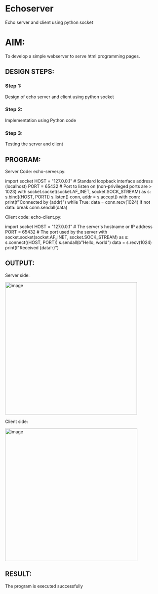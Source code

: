 # Echoserver
Echo server and client using python socket

# AIM:

To develop a simple webserver to serve html programming pages.

## DESIGN STEPS:

### Step 1:

Design of echo server and client using python socket

### Step 2:

Implementation using Python code

### Step 3:

Testing the server and client 

## PROGRAM:

Server Code: echo-server.py:

import socket
HOST = "127.0.0.1"  # Standard loopback interface address (localhost)
PORT = 65432  # Port to listen on (non-privileged ports are > 1023)
with socket.socket(socket.AF_INET, socket.SOCK_STREAM) as s:
    s.bind((HOST, PORT))
    s.listen()
    conn, addr = s.accept()
    with conn:
        print(f"Connected by {addr}")
        while True:
            data = conn.recv(1024)
            if not data:
                break
            conn.sendall(data)


Client code: echo-client.py:

import socket
HOST = "127.0.0.1"  # The server's hostname or IP address
PORT = 65432  # The port used by the server
with socket.socket(socket.AF_INET, socket.SOCK_STREAM) as s:
    s.connect((HOST, PORT))
    s.sendall(b"Hello, world")
    data = s.recv(1024)
print(f"Received {data!r}")

## OUTPUT:

Server side: 


<img width="427" alt="image" src="https://github.com/Srujana0303/Echoserver/assets/132996836/1ec20eb6-446a-4f6f-8d15-3cfef35782fb">



Client side:


<img width="428" alt="image" src="https://github.com/Srujana0303/Echoserver/assets/132996836/4a3a17cf-5dec-4864-b247-62755d7f0f0d">


## RESULT:
The program is executed successfully
